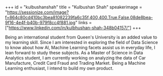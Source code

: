 +++
id = "kulbushanshah"
title = "Kulbushan Shah"
speakerimage = "https://sessionize.com/image?f=864c80cd410bc3bea81082239fa6c35f,400,400,True,False,08de8bea-9f16-4e4f-b40b-979f8cc4f881.jpg"
links = ["https://www.linkedin.com/in/kulbhushan-shah-348b04157/"]
+++

Being an international student from Queen's University is an added value to my learning skill. Since I am interested in exploring the field of Data Science to know about how AI, Machine Learning facets assist us in everyday life, I lean forward to study these subjects. As a Master of Science in Data Analytics student, I am currently working on analyzing the data of Car Manufacture, Credit Card Fraud and Trading Market. Being a Machine Learning enthusiast, I intend to build my own product.